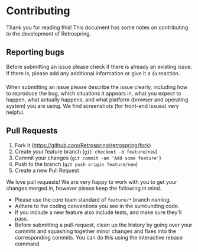 # Contributing

Thank you for reading this! This document has some notes on contributing to the
development of Retrospring.

## Reporting bugs

Before submitting an issue please check if there is already an existing issue.
If there is, please add any additional information or give it a 👍 reaction.

When submitting an issue please describe the issue clearly, including how to
reproduce the bug, which situations it appears in, what you expect to happen,
what actually happens, and what platform (browser and operating system) you are
using. We find screenshots (for front-end issues) very helpful.

## Pull Requests

1. Fork it (https://github.com/Retrospring/retrospring/fork)
2. Create your feature branch (`git checkout -b feature/new`)
3. Commit your changes (`git commit -am 'Add some feature'`)
4. Push to the branch (`git push origin feature/new`)
5. Create a new Pull Request

We love pull requests! We are very happy to work with you to get your changes
merged in, however please keep the following in mind.

* Please use the core team standard of `feature/*` branch naming.
* Adhere to the coding conventions you see in the surrounding code.
* If you include a new feature also include tests, and make sure they'll pass.
* Before submitting a pull-request, clean up the history by going over your
  commits and squashing together minor changes and fixes into the corresponding
  commits. You can do this using the interactive rebase command.
